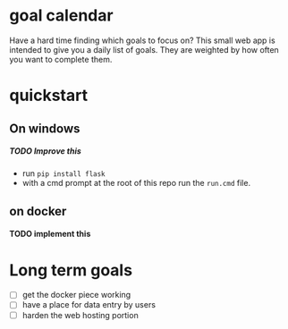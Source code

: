# goal calendar
Have a hard time finding which goals to focus on? 
This small web app is intended to give you a daily list of goals. 
They are weighted by how often you want to complete them.

# quickstart
## On windows 

##### TODO Improve this
- run `pip install flask`
- with a cmd prompt at the root of this repo run the `run.cmd` file.

## on docker
#### TODO implement this  


# Long term goals
- [ ] get the docker piece working
- [ ] have a place for data entry by users
- [ ] harden the web hosting portion